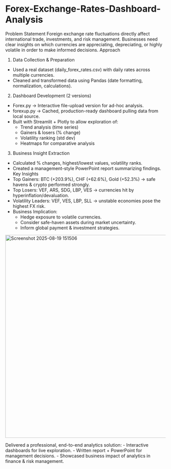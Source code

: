 # Forex-Exchange-Rates-Dashboard-Analysis
Problem Statement
Foreign exchange rate fluctuations directly affect international trade, investments, and risk management. Businesses need clear insights on which currencies are appreciating, depreciating, or highly volatile in order to make informed decisions.
Approach
1. Data Collection & Preparation
- Used a real dataset (daily_forex_rates.csv) with daily rates across multiple currencies.
- Cleaned and transformed data using Pandas (date formatting, normalization, calculations).
2. Dashboard Development (2 versions)
- Forex.py → Interactive file-upload version for ad-hoc analysis.
- forexup.py → Cached, production-ready dashboard pulling data from local source.
- Built with Streamlit + Plotly to allow exploration of:
  * Trend analysis (time series)
  * Gainers & losers (% change)
  * Volatility ranking (std dev)
  * Heatmaps for comparative analysis
3. Business Insight Extraction
- Calculated % changes, highest/lowest values, volatility ranks.
- Created a management-style PowerPoint report summarizing findings.
Key Insights
- Top Gainers: BTC (+203.9%), CHF (+62.6%), Gold (+52.3%) → safe havens & crypto performed strongly.
- Top Losers: VEF, ARS, SDG, LBP, VES → currencies hit by hyperinflation/devaluation.
- Volatility Leaders: VEF, VES, LBP, SLL → unstable economies pose the highest FX risk.
- Business Implication:
  * Hedge exposure to volatile currencies.
  * Consider safe-haven assets during market uncertainty.
  * Inform global payment & investment strategies.

<img width="1740" height="639" alt="Screenshot 2025-08-19 151506" src="https://github.com/user-attachments/assets/1d2a0118-1c5b-4824-9a85-f927375fc4df" />

Delivered a professional, end-to-end analytics solution: - Interactive dashboards for live exploration. - Written report + PowerPoint for management decisions. - Showcased business impact of analytics in finance &amp; risk management.
